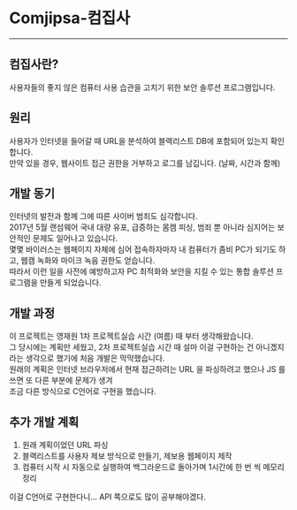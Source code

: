 # Comjipsa-컴집사
---
## 컴집사란?
사용자들의 좋지 않은 컴퓨터 사용 습관을 고치기 위한 보안 솔루션 프로그램입니다.   

## 원리
사용자가 인터넷을 들어갈 때 URL을 분석하여 블랙리스트 DB에 포함되어 있는지 확인합니다.   
만약 있을 경우, 웹사이트 접근 권한을 거부하고 로그를 남깁니다. (날짜, 시간과 함께)   

## 개발 동기
인터넷의 발전과 함께 그에 따른 사이버 범죄도 심각합니다.   
2017년 5월 랜섬웨어 국내 대량 유포, 급증하는 몸캠 피싱, 범죄 뿐 아니라 심지어는 보안적인 문제도 일어나고 있습니다.   
몇몇 바이러스는 웹페이지 자체에 심어 접속하자마자 내 컴퓨터가 좀비 PC가 되기도 하고, 웹캠 녹화와 마이크 녹음 권한도 얻습니다.    
따라서 이런 일을 사전에 예방하고자 PC 최적화와 보안을 지킬 수 있는 통합 솔루션 프로그램을 만들게 되었습니다.   

## 개발 과정
이 프로젝트는 영재원 1차 프로젝트실습 시간 (여름) 때 부터 생각해왔습니다.   
그 당시에는 계획만 세웠고, 2차 프로젝트실습 시간 때 설마 이걸 구현하는 건 아니겠지 라는 생각으로 했기에 처음 개발은 막막했습니다.   
원래의 계획은 인터넷 브라우저에서 현재 접근하려는 URL 을 파싱하려고 했으나 JS 를 쓰면 또 다른 부분에 문제가 생겨   
조금 다른 방식으로 C언어로 구현을 했습니다.   

## 추가 개발 계획   
1. 원래 계획이었던 URL 파싱
2. 블랙리스트를 사용자 제보 방식으로 만들기, 제보용 웹페이지 제작
3. 컴퓨터 시작 시 자동으로 실행하여 백그라운드로 돌아가며 1시간에 한 번 씩 메모리 정리

이걸 C언어로 구현한다니... API 쪽으로도 많이 공부해야겠다.

